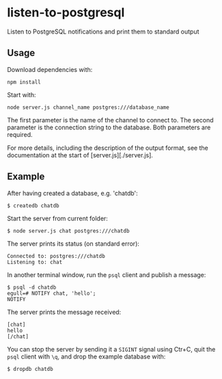 # listen-to-postgresql
Listen to PostgreSQL notifications and print them to standard output

## Usage

Download dependencies with:

```
npm install
```

Start with:

```
node server.js channel_name postgres:///database_name
```

The first parameter is the name of the channel to connect to.
The second parameter is the connection string to the database.
Both parameters are required.

For more details, including the description of the output format, see the
documentation at the start of [server.js][./server.js].

## Example

After having created a database, e.g. 'chatdb':

```
$ createdb chatdb
```

Start the server from current folder:

```
$ node server.js chat postgres:///chatdb
```

The server prints its status (on standard error):

```
Connected to: postgres:///chatdb
Listening to: chat
```

In another terminal window, run the `psql` client and publish a message:

```
$ psql -d chatdb
egull=# NOTIFY chat, 'hello';
NOTIFY
```

The server prints the message received:

```
[chat]
hello
[/chat]
```

You can stop the server by sending it a `SIGINT` signal using Ctr+C,
quit the `psql` client with `\q`, and drop the example database with:

```
$ dropdb chatdb
```
